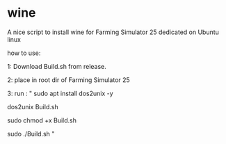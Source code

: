# wine
A nice script to install wine for Farming Simulator 25 dedicated on Ubuntu linux

how to use:

1: Download Build.sh from release.

2: place in root dir of Farming Simulator 25

3: run : "
sudo apt install dos2unix -y

dos2unix Build.sh

sudo chmod +x Build.sh

sudo ./Build.sh
"
